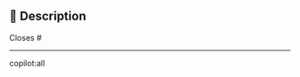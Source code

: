 <!--
Thanks for creating this pull request 🤗

Please make sure that the pull request is limited to one type (docs, feature, etc.) and keep it as small as possible. You can open multiple prs instead of opening a huge one.
-->

## 📑 Description

<!-- If this pull request closes an issue, please mention the issue number below 👇🏻 -->
Closes #<!-- Issue number here -->
<!-- For example, use Issue Number like => Closes #404 -->
<!-- Or, use Issue Url like => Closes https://github.com/OWNER/REPO/issues/404 -->

---

<!-- Don't change anything below this line -->
<!-- This section is reserved for Copilot for PRs -->
<!-- More information: https://githubnext.com/projects/copilot-for-pull-requests -->

copilot:all

